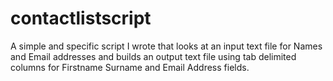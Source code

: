contactlistscript
=================

A simple and specific script I wrote that looks at an input text file for Names and Email addresses and builds an output text file using tab delimited columns for Firstname Surname and Email Address fields.
